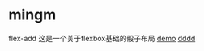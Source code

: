 # mingm
 flex-add
这是一个关于flexbox基础的骰子布局
[demo](https://q878067583.github.io/mingm/index.html)
[dddd](https://q878067583.github.io/mingm/image/练习/dddd.html) 
